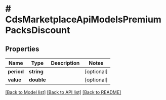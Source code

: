 # # CdsMarketplaceApiModelsPremiumPacksDiscount

## Properties

Name | Type | Description | Notes
------------ | ------------- | ------------- | -------------
**period** | **string** |  | [optional]
**value** | **double** |  | [optional]

[[Back to Model list]](../../README.md#models) [[Back to API list]](../../README.md#endpoints) [[Back to README]](../../README.md)
